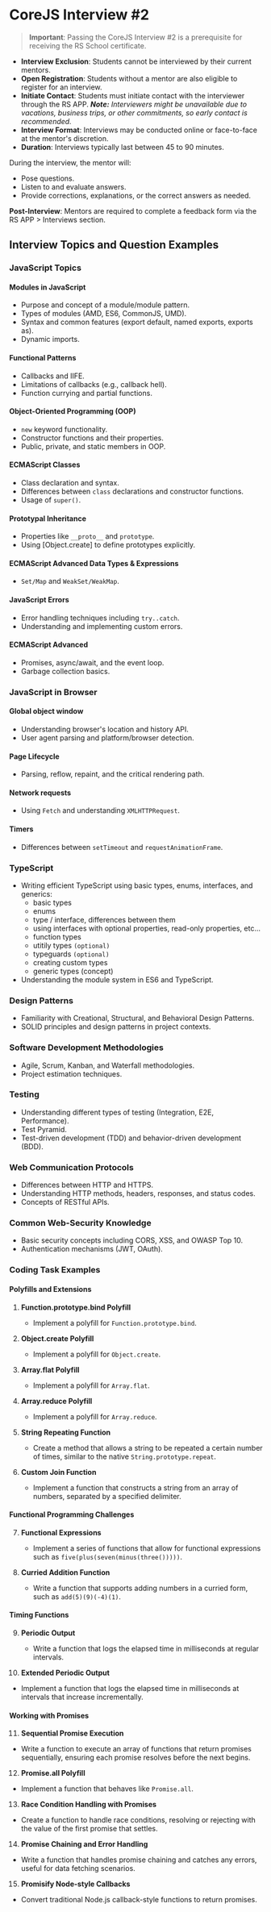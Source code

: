 # CoreJS Interview #2

> **Important**: Passing the CoreJS Interview #2 is a prerequisite for receiving the RS School certificate.

- **Interview Exclusion**: Students cannot be interviewed by their current mentors.
- **Open Registration**: Students without a mentor are also eligible to register for an interview.
- **Initiate Contact**: Students must initiate contact with the interviewer through the RS APP. _**Note:** Interviewers might be unavailable due to vacations, business trips, or other commitments, so early contact is recommended._
- **Interview Format**: Interviews may be conducted online or face-to-face at the mentor's discretion.
- **Duration**: Interviews typically last between 45 to 90 minutes.

During the interview, the mentor will:

- Pose questions.
- Listen to and evaluate answers.
- Provide corrections, explanations, or the correct answers as needed.

**Post-Interview**: Mentors are required to complete a feedback form via the RS APP > Interviews section.

## Interview Topics and Question Examples

### JavaScript Topics

#### **Modules in JavaScript**

- Purpose and concept of a module/module pattern.
- Types of modules (AMD, ES6, CommonJS, UMD).
- Syntax and common features (export default, named exports, exports as).
- Dynamic imports.

#### **Functional Patterns**

- Callbacks and IIFE.
- Limitations of callbacks (e.g., callback hell).
- Function currying and partial functions.

#### **Object-Oriented Programming (OOP)**

- `new` keyword functionality.
- Constructor functions and their properties.
- Public, private, and static members in OOP.

#### **ECMAScript Classes**

- Class declaration and syntax.
- Differences between `class` declarations and constructor functions.
- Usage of `super()`.

#### **Prototypal Inheritance**

- Properties like `__proto__` and `prototype`.
- Using [Object.create] to define prototypes explicitly.

#### **ECMAScript Advanced Data Types & Expressions**

- `Set/Map` and `WeakSet/WeakMap`.

#### **JavaScript Errors**

- Error handling techniques including `try..catch`.
- Understanding and implementing custom errors.

#### **ECMAScript Advanced**

- Promises, async/await, and the event loop.
- Garbage collection basics.

### JavaScript in Browser

#### **Global object window**

- Understanding browser's location and history API.
- User agent parsing and platform/browser detection.

#### **Page Lifecycle**

- Parsing, reflow, repaint, and the critical rendering path.

#### **Network requests**

- Using `Fetch` and understanding `XMLHTTPRequest`.

#### **Timers**

- Differences between `setTimeout` and `requestAnimationFrame`.

### TypeScript

- Writing efficient TypeScript using basic types, enums, interfaces, and generics:
  - basic types
  - enums
  - type / interface, differences between them
  - using interfaces with optional properties, read-only properties, etc...
  - function types
  - utitily types `(optional)`
  - typeguards `(optional)`
  - creating custom types
  - generic types (concept)
- Understanding the module system in ES6 and TypeScript.

### Design Patterns

- Familiarity with Creational, Structural, and Behavioral Design Patterns.
- SOLID principles and design patterns in project contexts.

### Software Development Methodologies

- Agile, Scrum, Kanban, and Waterfall methodologies.
- Project estimation techniques.

### Testing

- Understanding different types of testing (Integration, E2E, Performance).
- Test Pyramid.
- Test-driven development (TDD) and behavior-driven development (BDD).

### Web Communication Protocols

- Differences between HTTP and HTTPS.
- Understanding HTTP methods, headers, responses, and status codes.
- Concepts of RESTful APIs.

### Common Web-Security Knowledge

- Basic security concepts including CORS, XSS, and OWASP Top 10.
- Authentication mechanisms (JWT, OAuth).

### Coding Task Examples

#### **Polyfills and Extensions**

1. **Function.prototype.bind Polyfill**
   - Implement a polyfill for `Function.prototype.bind`.

2. **Object.create Polyfill**
   - Implement a polyfill for `Object.create`.

3. **Array.flat Polyfill**
   - Implement a polyfill for `Array.flat`.

4. **Array.reduce Polyfill**
   - Implement a polyfill for `Array.reduce`.

5. **String Repeating Function**
   - Create a method that allows a string to be repeated a certain number of times, similar to the native `String.prototype.repeat`.

6. **Custom Join Function**
   - Implement a function that constructs a string from an array of numbers, separated by a specified delimiter.

#### **Functional Programming Challenges**

7. **Functional Expressions**
   - Implement a series of functions that allow for functional expressions such as `five(plus(seven(minus(three()))))`.

8. **Curried Addition Function**
   - Write a function that supports adding numbers in a curried form, such as `add(5)(9)(-4)(1)`.

#### **Timing Functions**

9. **Periodic Output**
   - Write a function that logs the elapsed time in milliseconds at regular intervals.

10. **Extended Periodic Output**

- Implement a function that logs the elapsed time in milliseconds at intervals that increase incrementally.

#### **Working with Promises**

11. **Sequential Promise Execution**

- Write a function to execute an array of functions that return promises sequentially, ensuring each promise resolves before the next begins.

12. **Promise.all Polyfill**

- Implement a function that behaves like `Promise.all`.

13. **Race Condition Handling with Promises**

- Create a function to handle race conditions, resolving or rejecting with the value of the first promise that settles.

14. **Promise Chaining and Error Handling**

- Write a function that handles promise chaining and catches any errors, useful for data fetching scenarios.

15. **Promisify Node-style Callbacks**

- Convert traditional Node.js callback-style functions to return promises.
